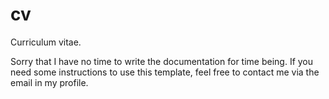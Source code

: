 # cv
Curriculum vitae.

Sorry that I have no time to write the documentation for time being.
If you need some instructions to use this template,
feel free to contact me via the email in my profile.
